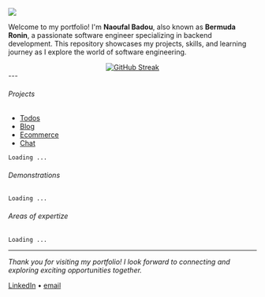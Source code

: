 ![](https://komarev.com/ghpvc/?username=bermudaronin)

Welcome to my portfolio! I'm **Naoufal Badou**, also known as **Bermuda Ronin**, a passionate software engineer specializing in backend development. This repository showcases my projects, skills, and learning journey as I explore the world of software engineering.

<div align="center">
  <a href="https://git.io/streak-stats">
    <img src="https://streak-stats.demolab.com?user=bermudaronin&theme=github-dark-blue&hide_border=true&date_format=j%20M%5B%20Y%5D" alt="GitHub Streak" />
  </a>
</div>
---

###### Projects

- [Todos](./nodejs-todos-api)
- [Blog](./nodejs-blog-api)
- [Ecommerce](./nodejs-ecommerce-api)
- [Chat](./nodejs-chat-api)

`Loading ...`
<!-- <details style="padding-left:16px;">
<summary >Project 1</summary>

...
</details>

<details style="padding-left:16px;">
<summary >Project 2</summary>

...
</details>

<details style="padding-left:16px;">
<summary >Project 3</summary>

...
</details> -->

###### Demonstrations

`Loading ...`

<!-- <details style="padding-left:16px;">
<summary >Demo 1</summary>

...
</details>

<details style="padding-left:16px;">
<summary >Demo 2</summary>

...
</details>

<details style="padding-left:16px;">
<summary >Demo 3</summary>

...
</details> -->

###### Areas of expertize

`Loading ...`

<!-- <details style="padding-left:16px;">
<summary >Programming</summary>

</details>


<details style="padding-left:16px;">
<summary >Data Modeling</summary>


</details>

<details style="padding-left:16px;">
<summary >Databases</summary>


</details>

<details style="padding-left:16px;">
<summary>Security</summary>


</details>

<details style="padding-left:16px;">
<summary >Performance</summary>

</details>

<details style="padding-left:16px;">
<summary >Documentation</summary>


</details>

<details style="padding-left:16px;">
<summary >Version control</summary>


</details> -->

---

*Thank you for visiting my portfolio! I look forward to connecting and exploring exciting opportunities together.*

[LinkedIn](https://www.linkedin.com/in/naoufalbadou) • [email](mailto:bermudaRonin@example.com)
